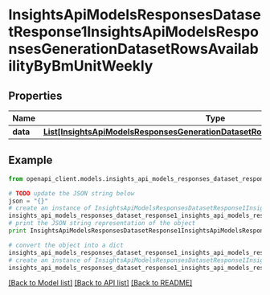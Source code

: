 # InsightsApiModelsResponsesDatasetResponse1InsightsApiModelsResponsesGenerationDatasetRowsAvailabilityByBmUnitWeekly


## Properties
Name | Type | Description | Notes
------------ | ------------- | ------------- | -------------
**data** | [**List[InsightsApiModelsResponsesGenerationDatasetRowsAvailabilityByBmUnitWeekly]**](InsightsApiModelsResponsesGenerationDatasetRowsAvailabilityByBmUnitWeekly.md) |  | [optional] 

## Example

```python
from openapi_client.models.insights_api_models_responses_dataset_response1_insights_api_models_responses_generation_dataset_rows_availability_by_bm_unit_weekly import InsightsApiModelsResponsesDatasetResponse1InsightsApiModelsResponsesGenerationDatasetRowsAvailabilityByBmUnitWeekly

# TODO update the JSON string below
json = "{}"
# create an instance of InsightsApiModelsResponsesDatasetResponse1InsightsApiModelsResponsesGenerationDatasetRowsAvailabilityByBmUnitWeekly from a JSON string
insights_api_models_responses_dataset_response1_insights_api_models_responses_generation_dataset_rows_availability_by_bm_unit_weekly_instance = InsightsApiModelsResponsesDatasetResponse1InsightsApiModelsResponsesGenerationDatasetRowsAvailabilityByBmUnitWeekly.from_json(json)
# print the JSON string representation of the object
print InsightsApiModelsResponsesDatasetResponse1InsightsApiModelsResponsesGenerationDatasetRowsAvailabilityByBmUnitWeekly.to_json()

# convert the object into a dict
insights_api_models_responses_dataset_response1_insights_api_models_responses_generation_dataset_rows_availability_by_bm_unit_weekly_dict = insights_api_models_responses_dataset_response1_insights_api_models_responses_generation_dataset_rows_availability_by_bm_unit_weekly_instance.to_dict()
# create an instance of InsightsApiModelsResponsesDatasetResponse1InsightsApiModelsResponsesGenerationDatasetRowsAvailabilityByBmUnitWeekly from a dict
insights_api_models_responses_dataset_response1_insights_api_models_responses_generation_dataset_rows_availability_by_bm_unit_weekly_form_dict = insights_api_models_responses_dataset_response1_insights_api_models_responses_generation_dataset_rows_availability_by_bm_unit_weekly.from_dict(insights_api_models_responses_dataset_response1_insights_api_models_responses_generation_dataset_rows_availability_by_bm_unit_weekly_dict)
```
[[Back to Model list]](../README.md#documentation-for-models) [[Back to API list]](../README.md#documentation-for-api-endpoints) [[Back to README]](../README.md)


